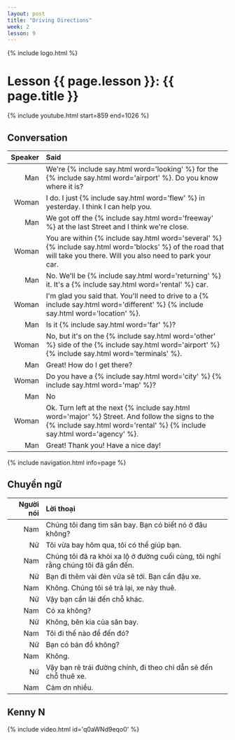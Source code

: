 ```yaml
---
layout: post
title: "Driving Directions"
week: 2
lesson: 9
---
```


{% include logo.html %}

# Lesson {{ page.lesson }}: {{ page.title }}

{% include youtube.html start=859 end=1026 %}

## Conversation

Speaker | Said
---: | :---
Man | We're {% include say.html word='looking' %} for the {% include say.html word='airport' %}. Do you know where it is?
Woman | I do. I just {% include say.html word='flew' %} in yesterday. I think I can help you.
Man | We got off the {% include say.html word='freeway' %} at the last Street and I think we're close.
Woman | You are within {% include say.html word='several' %} {% include say.html word='blocks' %} of the road that will take you there. Will you also need to park your car.
Man | No. We'll be {% include say.html word='returning' %} it. It's a {% include say.html word='rental' %} car.
Woman | I'm glad you said that. You'll need to drive to a {% include say.html word='different' %} {% include say.html word='location' %}.
Man | Is it {% include say.html word='far' %}?
Woman | No, but it's on the {% include say.html word='other' %} side of the {% include say.html word='airport' %} {% include say.html word='terminals' %}.
Man | Great! How do I get there?
Woman | Do you have a {% include say.html word='city' %} {% include say.html word='map' %}?
Man | No
Woman | Ok. Turn left at the next {% include say.html word='major' %} Street. And follow the signs to the {% include say.html word='rental' %} {% include say.html word='agency' %}.
Man | Great! Thank you! Have a nice day!

{% include navigation.html info=page %}

## Chuyển ngữ

Người nói | Lời thoại
---: | :---
Nam | Chúng tôi đang tìm sân bay. Bạn có biết nó ở đâu không?
Nữ| Tôi vừa bay hôm qua, tôi có thể giúp bạn.
Nam | Chúng tôi đã ra khỏi xa lộ ở đường cuối cùng, tôi nghĩ rằng chúng tôi đã gần đến.
Nữ | Bạn đi thêm vài đèn vữa sẽ tới. Bạn cần đậu xe.
Nam | Không. Chúng tôi sẽ trả lại, xe này thuê.
Nữ | Vậy bạn cần lái đến chỗ khác.
Nam | Có xa không?
Nữ | Không, bên kia của sân bay.
Nam | Tôi đi thế nào để đến đó?
Nữ | Bạn có bản đồ không?
Nam | Không.
Nữ | Vậy bạn rẽ trái đường chính, đi theo chỉ dẫn sẽ đến chỗ thuê xe.
Nam | Cảm ơn nhiều.

## Kenny N

{% include video.html id='q0aWNd9eqo0' %}

